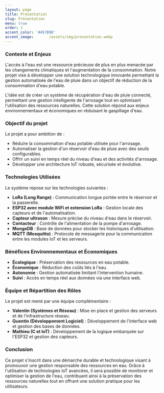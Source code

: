 ```yaml
---
layout: page
title: Présentation
slug: Présentation
menu: true
order: 1
accent_color: '#457B9D'
accent_image:       /assets/img/presentation.webp
---
```


### Contexte et Enjeux
L'accès à l'eau est une ressource précieuse de plus en plus menacée par les changements climatiques et l'augmentation de la consommation. Notre projet vise à développer une solution technologique innovante permettant la gestion automatisée de l'eau de pluie dans un objectif de réduction de la consommation d'eau potable.

L'idée est de créer un système de récupération d'eau de pluie connecté, permettant une gestion intelligente de l'arrosage tout en optimisant l'utilisation des ressources naturelles. Cette solution répond aux enjeux environnementaux et économiques en réduisant le gaspillage d'eau.

### Objectif du projet
Le projet a pour ambition de :
- Réduire la consommation d'eau potable utilisée pour l'arrosage.
- Automatiser la gestion d'un réservoir d'eau de pluie avec des seuils configurables.
- Offrir un suivi en temps réel du niveau d'eau et des activités d'arrosage.
- Développer une architecture IoT robuste, sécurisée et évolutive.

### Technologies Utilisées
Le système repose sur les technologies suivantes :
- **LoRa (Long Range)** : Communication longue portée entre le réservoir et la passerelle.
- **ESP32 avec module WiFi et extension LoRa** : Gestion locale des capteurs et de l'automatisation.
- **Capteur ultrason** : Mesure précise du niveau d'eau dans le réservoir.
- **Contacteur** : Contrôle de l'alimentation de la pompe d'arrosage.
- **MongoDB** : Base de données pour stocker les historiques d'utilisation.
- **MQTT (Mosquitto)** : Protocole de messagerie pour la communication entre les modules IoT et les serveurs.

### Bénéfices Environnementaux et Économiques
- **Écologique** : Préservation des ressources en eau potable.
- **Économique** : Réduction des coûts liés à l'eau.
- **Autonomie** : Gestion automatisée limitant l'intervention humaine.
- **Suivi** : Accès en temps réel aux données via une interface web.

### Équipe et Répartition des Rôles
Le projet est mené par une équipe complémentaire :
- **Valentin (Systèmes et Réseau)** : Mise en place et gestion des serveurs et de l'infrastructure réseau.
- **Quentin (Développement Logiciel)** : Développement de l'interface web et gestion des bases de données.
- **Mathieu (C et IoT)** : Développement de la logique embarquée sur l'ESP32 et gestion des capteurs.

### Conclusion
Ce projet s'inscrit dans une démarche durable et technologique visant à promouvoir une gestion responsable des ressources en eau. Grâce à l'utilisation de technologies IoT avancées, il sera possible de monitorer et optimiser la gestion de l'eau, contribuant ainsi à la préservation des ressources naturelles tout en offrant une solution pratique pour les utilisateurs.
